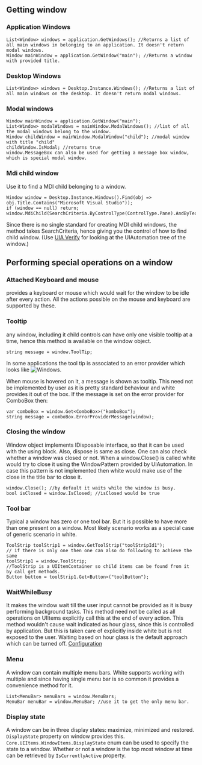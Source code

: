 ## Getting window
### Application Windows
	List<Window> windows = application.GetWindows(); //Returns a list of all main windows in belonging to an application. It doesn't return modal windows.
	Window mainWindow = application.GetWindow("main"); //Returns a window with provided title.

### Desktop Windows
	List<Window> windows = Desktop.Instance.Windows(); //Returns a list of all main windows on the desktop. It doesn't return modal windows.

### Modal windows
	Window mainWindow = application.GetWindow("main");
	List<Window> modalWindows = mainWindow.ModalWindows(); //list of all the modal windows belong to the window.
	Window childWindow = mainWindow.ModalWindow("child"); //modal window with title "child"
	childWindow.IsModal; //returns true
	window.MessageBox can also be used for getting a message box window, which is special modal window.

### Mdi child window
Use it to find a MDI child belonging to a window.

	Window window = Desktop.Instance.Windows().Find(obj => obj.Title.Contains("Microsoft Visual Studio"));
	if (window == null) return;
	window.MdiChild(SearchCriteria.ByControlType(ControlType.Pane).AndByText("FooObject.cs"));

Since there is no single standard for creating MDI child windows, the method takes SearchCriteria, hence giving you the control of how to find child window. (Use [UIA Verify](https://uiautomationverify.codeplex.com/) for looking at the UIAutomation tree of the window.)

## Performing special operations on a window

### Attached Keyboard and mouse
provides a keyboard or mouse which would wait for the window to be idle after every action. All the actions possible on the mouse and keyboard are supported by these.

### Tooltip
any window, including it child controls can have only one visible tooltip at a time, hence this method is available on the window object.

	string message = window.ToolTip;
	
In some applications the tool tip is associated to an error provider which looks like ![Windows](../img/White/Windows.png). 

When mouse is hovered on it, a message is shown as tooltip. This need not be implemented by user as it is pretty standard behaviour and white provides it out of the box. If the message is set on the error provider for ComboBox then:

	var comboBox = window.Get<ComboBox>("komboBox");
	string message = comboBox.ErrorProviderMessage(window);

### Closing the window
Window object implements IDisposable interface, so that it can be used with the using block. Also, dispose is same as close. One can also check whether a window was closed or not. When a window.Close() is called white would try to close it using the WindowPattern provided by UIAutomation. In case this pattern is not implemented then white would make use of the close in the title bar to close it.

	window.Close(); //by default it waits while the window is busy.
	bool isClosed = window.IsClosed; //isClosed would be true

### Tool bar
Typical a window has zero or one tool bar. But it is possible to have more than one present on a window. Most likely scenario works as a special case of generic scenario in white.

	ToolStrip toolStrip1 = window.GetToolStrip("toolStripId1");
	// if there is only one then one can also do following to achieve the same
	toolStrip1 = window.ToolStrip;
	//ToolStrip is a UIItemContainer so child items can be found from it by call get methods.
	Button button = toolStrip1.Get<Button>("toolButton");

### WaitWhileBusy
It makes the window wait till the user input cannot be provided as it is busy performing background tasks. This method need not be called as all operations on UIItems explicitly call this at the end of every action. This method wouldn't cause wait indicated as hour glass, since this is controlled by application. But this is taken care of explicitly inside white but is not exposed to the user. Waiting based on hour glass is the default approach which can be turned off. [Configuration](/White/Configuration.html)

### Menu
A window can contain multiple menu bars. White supports working with multiple and since having single menu bar is so common it provides a convenience method for it.

	List<MenuBar> menuBars = window.MenuBars;
	MenuBar menuBar = window.MenuBar; //use it to get the only menu bar.

### Display state
A window can be in three display states: maximize, minimized and restored. `DisplayState` property on window provides this. `Core.UIItems.WindowItems.DisplayState` enum can be used to specify the state to a window.
Whether or not a window is the top most window at time can be retrieved by `IsCurrentlyActive` property.
